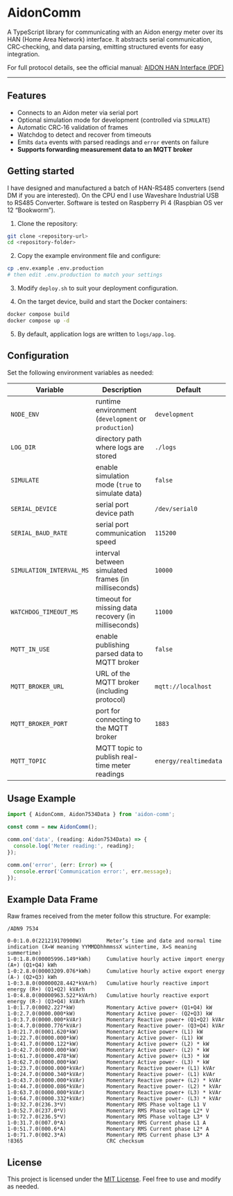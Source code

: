 # AidonComm

A TypeScript library for communicating with an Aidon energy meter over its HAN (Home Area Network) interface. It abstracts serial communication, CRC‑checking, and data parsing, emitting structured events for easy integration.

For full protocol details, see the official manual:
[AIDON HAN Interface (PDF)](https://aidon.com/wp-content/uploads/2023/06/AIDONFD_RJ12_HAN_Interface_FI.pdf)

---

## Features

* Connects to an Aidon meter via serial port
* Optional simulation mode for development (controlled via `SIMULATE`)
* Automatic CRC‑16 validation of frames
* Watchdog to detect and recover from timeouts
* Emits `data` events with parsed readings and `error` events on failure
* **Supports forwarding measurement data to an MQTT broker**

## Getting started

I have designed and manufactured a batch of HAN-RS485 converters (send DM if you are interested). 
On the CPU end I use Waveshare Industrial USB to RS485 Converter.
Software is tested on Raspberry Pi 4 (Raspbian OS ver 12 “Bookworm”).

1. Clone the repository:

```bash
git clone <repository-url>
cd <repository-folder>
```

2. Copy the example environment file and configure:

```bash
cp .env.example .env.production
# then edit .env.production to match your settings
```

3. Modify `deploy.sh` to suit your deployment configuration.

4. On the target device, build and start the Docker containers:

```bash
docker compose build
docker compose up -d
```

5. By default, application logs are written to `logs/app.log`.

## Configuration

Set the following environment variables as needed:

| Variable                 | Description                                         | Default               |
| ------------------------ | --------------------------------------------------- | --------------------- |
| `NODE_ENV`               | runtime environment (`development` or `production`) | `development`         |
| `LOG_DIR`                | directory path where logs are stored                | `./logs`              |
| `SIMULATE`               | enable simulation mode (`true` to simulate data)    | `false`               |
| `SERIAL_DEVICE`          | serial port device path                             | `/dev/serial0`        |
| `SERIAL_BAUD_RATE`       | serial port communication speed                     | `115200`              |
| `SIMULATION_INTERVAL_MS` | interval between simulated frames (in milliseconds) | `10000`               |
| `WATCHDOG_TIMEOUT_MS`    | timeout for missing data recovery (in milliseconds) | `11000`               |
| `MQTT_IN_USE`            | enable publishing parsed data to MQTT broker        | `false`               |
| `MQTT_BROKER_URL`        | URL of the MQTT broker (including protocol)         | `mqtt://localhost`    |
| `MQTT_BROKER_PORT`       | port for connecting to the MQTT broker              | `1883`                |
| `MQTT_TOPIC`             | MQTT topic to publish real-time meter readings      | `energy/realtimedata` |

## Usage Example

```ts
import { AidonComm, Aidon7534Data } from 'aidon-comm';

const comm = new AidonComm();

comm.on('data', (reading: Aidon7534Data) => {
  console.log('Meter reading:', reading);
});

comm.on('error', (err: Error) => {
  console.error('Communication error:', err.message);
});
```

## Example Data Frame

Raw frames received from the meter follow this structure. For example:

```
/ADN9 7534

0-0:1.0.0(221219170900W)        Meter’s time and date and normal time indication (X=W meaning YYMMDDhhmmssX wintertime, X=S meaning summertime)
1-0:1.8.0(00005996.149*kWh)     Cumulative hourly active import energy (A+) (Q1+Q4) kWh 
1-0:2.8.0(00003209.076*kWh)     Cumulative hourly active export energy (A-) (Q2+Q3) kWh 
1-0:3.8.0(00000028.442*kVArh)   Cumulative hourly reactive import energy (R+) (Q1+Q2) kVArh 
1-0:4.8.0(00000963.522*kVArh)   Cumulative hourly reactive export energy (R-) (Q3+Q4) kVArh 
1-0:1.7.0(0002.227*kW)          Momentary Active power+ (Q1+Q4) kW 
1-0:2.7.0(0000.000*kW)          Momentary Active power- (Q2+Q3) kW 
1-0:3.7.0(0000.000*kVAr)        Momentary Reactive power+ (Q1+Q2) kVAr 
1-0:4.7.0(0000.776*kVAr)        Momentary Reactive power- (Q3+Q4) kVAr
1-0:21.7.0(0001.620*kW)         Momentary Active power+ (L1) kW 
1-0:22.7.0(0000.000*kW)         Momentary Active power- (L1) kW 
1-0:41.7.0(0000.122*kW)         Momentary Active power+ (L2) * kW 
1-0:42.7.0(0000.000*kW)         Momentary Active power- (L2) * kW 
1-0:61.7.0(0000.478*kW)         Momentary Active power+ (L3) * kW 
1-0:62.7.0(0000.000*kW)         Momentary Active power- (L3) * kW 
1-0:23.7.0(0000.000*kVAr)       Momentary Reactive power+ (L1) kVAr 
1-0:24.7.0(0000.340*kVAr)       Momentary Reactive power- (L1) kVAr 
1-0:43.7.0(0000.000*kVAr)       Momentary Reactive power+ (L2) * kVAr 
1-0:44.7.0(0000.086*kVAr)       Momentary Reactive power- (L2) * kVAr 
1-0:63.7.0(0000.000*kVAr)       Momentary Reactive power+ (L3) * kVAr 
1-0:64.7.0(0000.332*kVAr)       Momentary Reactive power- (L3) * kVAr 
1-0:32.7.0(236.3*V)             Momentary RMS Phase voltage L1 V 
1-0:52.7.0(237.0*V)             Momentary RMS Phase voltage L2* V 
1-0:72.7.0(236.5*V)             Momentary RMS Phase voltage L3* V 
1-0:31.7.0(007.0*A)             Momentary RMS Current phase L1 A 
1-0:51.7.0(000.6*A)             Momentary RMS Current phase L2* A 
1-0:71.7.0(002.3*A)             Momentary RMS Current phase L3* A 
!8365                           CRC checksum
```

## License

This project is licensed under the [MIT License](./LICENSE). Feel free to use and modify as needed.
